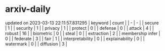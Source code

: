 # arxiv-daily
updated on 2023-03-13 22:11:57.831295
| keyword | count |
| - | - |
| secure | 1 |
| security | 1 |
| privacy | 1 |
| protect | 0 |
| defense | 0 |
| attack | 4 |
| robust | 16 |
| biometric | 0 |
| steal | 0 |
| extraction | 2 |
| membership infer | 0 |
| federate | 3 |
| fair | 1 |
| interpretability | 0 |
| explainability | 0 |
| watermark | 0 |
| diffusion | 3 |
